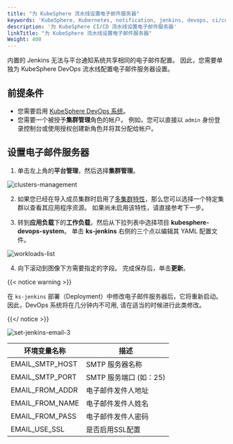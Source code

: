 ```yaml
---
title: "为 KubeSphere 流水线设置电子邮件服务器"
keywords: 'KubeSphere, Kubernetes, notification, jenkins, devops, ci/cd, pipeline, email server'
description: '为 KubeSphere CI/CD 流水线设置电子邮件服务器'
linkTitle: "为 KubeSphere 流水线设置电子邮件服务器"
Weight: 400
---
```



内置的 Jenkins 无法与平台通知系统共享相同的电子邮件配置。 因此，您需要单独为 KubeSphere DevOps 流水线配置电子邮件服务器设置。
## 前提条件

- 您需要启用 [KubeSphere DevOps 系统](../../../pluggable-components/devops/)。
- 您需要一个被授予**集群管理**角色的帐户。 例如，您可以直接以 `admin` 身份登录控制台或使用授权创建新角色并将其分配给帐户。

## 设置电子邮件服务器

1. 单击左上角的**平台管理**，然后选择**集群管理**。

![clusters-management](/images/docs/devops-user-guide-zh/jenkins-email-zh/clusters-management.png)

2. 如果您已经在导入成员集群时启用了[多集群特性](../../../multicluster-management)，那么您可以选择一个特定集群以查看其应用程序资源。 如果尚未启用该特性，请直接参考下一步。

3. 转到**应用负载**下的**工作负载**，然后从下拉列表中选择项目 **kubesphere-devops-system**。 单击 **ks-jenkins** 右侧的三个点以编辑其 YAML 配置文件。

![workloads-list](/images/docs/devops-user-guide-zh/jenkins-email-zh/workloads-list.png)

4. 向下滚动到图像下方需要指定的字段。 完成保存后，单击**更新**。

{{< notice warning >}}

在 `ks-jenkins` 部署（Deployment）中修改电子邮件服务器后，它将重新启动。 因此，DevOps 系统将在几分钟内不可用, 请在适当的时候进行此类修改。

{{</ notice >}}

![set-jenkins-email-3](/images/docs/devops-user-guide-zh/jenkins-email-zh/set-jenkins-email.png)

| 环境变量名称 | 描述 |
|---|---|
|EMAIL\_SMTP\_HOST | SMTP 服务器名称 |
|EMAIL\_SMTP\_PORT | SMTP 服务端口 (如：25)  |
|EMAIL\_FROM\_ADDR | 电子邮件发件人地址 |
|EMAIL\_FROM\_NAME | 电子邮件发件人姓名 |
|EMAIL\_FROM\_PASS | 电子邮件发件人密码 |
|EMAIL\_USE\_SSL | 是否启用SSL配置 |

